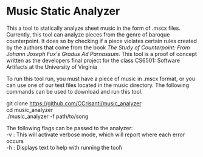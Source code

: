 # Music Static Analyzer

This a tool to statically analyze sheet music in the form of .mscx files. Currently, this tool can analyze pieces from the 
genre of baroque counterpoint. It does so by checking if a piece violates certain rules created by the authors that come 
from the book *The Study of Counterpoint: From Johann Joseph Fux's Gradus Ad Parnassum*. This tool is a proof of concept 
written as the developers final project for the class CS6501: Software Artifacts at the University of Virginia

To run this tool run, you must have a piece of music in .mscx format, or you can use one of our test files located in the 
music directory. The following commands can be used to download and run this tool.

git clone https://github.com/CCrisanti/music_analyzer  
cd music_analyzer  
./music_analyzer -f path/to/song  

The following flags can be passed to the analyzer:\
-v : This will activate verbose mode, which will report where each error occurs\
-h : Displays text to help with running the tool\
